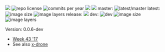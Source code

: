 [![](http://img.shields.io/travis/bvberkum/x-ci.svg)](https://travis-ci.org/bvberkum/x-ci)
![repo license](https://img.shields.io/github/license/bvberkum/x-ci.svg)
![commits per year](https://img.shields.io/github/commit-activity/y/bvberkum/x-ci.svg)
![](https://img.shields.io/github/languages/code-size/bvberkum/x-ci.svg)
![](https://img.shields.io/github/repo-size/bvberkum/x-ci.svg)
master: ![latest/master](https://img.shields.io/github/last-commit/bvberkum/x-ci/master.svg) latest: ![image size](https://img.shields.io/imagelayers/image-size/bvberkum/hubmon/latest.svg) ![image layers](https://img.shields.io/imagelayers/layers/bvberkum/hubmon/latest.svg) release: ![](https://img.shields.io/github/tag/bvberkum/x-ci.svg) dev: ![dev](https://img.shields.io/github/last-commit/bvberkum/x-ci/dev.svg) ![image size](https://img.shields.io/imagelayers/image-size/bvberkum/hubmon/dev.svg) ![image layers](https://img.shields.io/imagelayers/layers/bvberkum/hubmon/dev.svg)

Version: 0.0.6-dev

- [Week 43 '17](doc/17-43.md)
- See also [x-drone](//github.com/bvberkum/x-drone)
